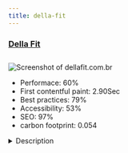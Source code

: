 ```yaml
---
title: della-fit
---
```


<div style="height: 3rem">
  <a href="https://www.dellafit.com.br"><h3>Della Fit</h3></a>
</div>
<img loading="lazy" src="/images/thumbs/dellafit.com.br.jpg" alt="Screenshot of dellafit.com.br" />
<ul>
  <li>Performace: 60%</li>
  <li>
    First contentful paint:
    2.90Sec
  </li>
  <li>Best practices: 79%</li>
  <li>Accessibility: 53%</li>
  <li>SEO: 97%</li>
  <li>carbon footprint: 0.054</li>
</ul>
<details>
  <summary>Description</summary>
  <p>DellaFit first fitness clothing subscription club in Brazil.
Women needed a club like this, every month they get different fitness clothes at home.Dellafit was created recently, bringing the news of subscription clubs in Brazil, using Joomla as the main focus and also the ease of creating new and responsive content.</p>
</details>

